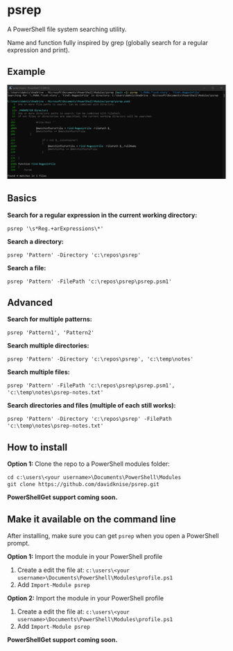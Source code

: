 # psrep

A PowerShell file system searching utility.

Name and function fully inspired by grep (globally search for a regular expression and print).

## Example
![Running a psrep command with Pretty output (Default)](./content/pretty-output.png "psrep sample")

## Basics

**Search for a regular expression in the current working directory:**
```console
psrep '\s*Reg.+arExpressions\*'
```

**Search a directory:**
```console
psrep 'Pattern' -Directory 'c:\repos\psrep'
```

**Search a file:**
```console
psrep 'Pattern' -FilePath 'c:\repos\psrep\psrep.psm1'
```

## Advanced

**Search for multiple patterns:**
```console
psrep 'Pattern1', 'Pattern2'
```

**Search multiple directories:**
```console
psrep 'Pattern' -Directory 'c:\repos\psrep', 'c:\temp\notes'
```

**Search multiple files:**
```console
psrep 'Pattern' -FilePath 'c:\repos\psrep\psrep.psm1', 'c:\temp\notes\psrep-notes.txt'
```

**Search directories and files (multiple of each still works):**
```console
psrep 'Pattern' -Directory 'c:\repos\psrep' -FilePath 'c:\temp\notes\psrep-notes.txt'
```

## How to install

**Option 1:** Clone the repo to a PowerShell modules folder:
```console
cd c:\users\<your username>\Documents\PowerShell\Modules
git clone https://github.com/davidknise/psrep.git
```

**PowerShellGet support coming soon.**

## Make it available on the command line

After installing, make sure you can get `psrep` when you open a PowerShell prompt.

**Option 1:** Import the module in your PowerShell profile
   1. Create a edit the file at: `c:\users\<your username>\Documents\PowerShell\Modules\profile.ps1`
   1. Add `Import-Module psrep`

**Option 2:** Import the module in your PowerShell profile
   1. Create a edit the file at: `c:\users\<your username>\Documents\PowerShell\Modules\profile.ps1`
   1. Add `Import-Module psrep`

**PowerShellGet support coming soon.**